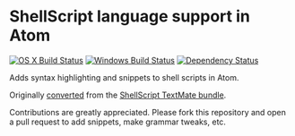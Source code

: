 # ShellScript language support in Atom
[![OS X Build Status](https://travis-ci.org/atom/language-shellscript.svg?branch=master)](https://travis-ci.org/atom/language-shellscript)
[![Windows Build Status](https://ci.appveyor.com/api/projects/status/p4um3lowgrg8y0ty/branch/master?svg=true)](https://ci.appveyor.com/project/Atom/language-shellscript/branch/master)
[![Dependency Status](https://david-dm.org/atom/language-shellscript.svg)](https://david-dm.org/atom/language-shellscript)

Adds syntax highlighting and snippets to shell scripts in Atom.

Originally [converted](http://atom.io/docs/latest/converting-a-text-mate-bundle) from the [ShellScript TextMate bundle](https://github.com/textmate/shellscript.tmbundle).

Contributions are greatly appreciated. Please fork this repository and open a pull request to add snippets, make grammar tweaks, etc.
